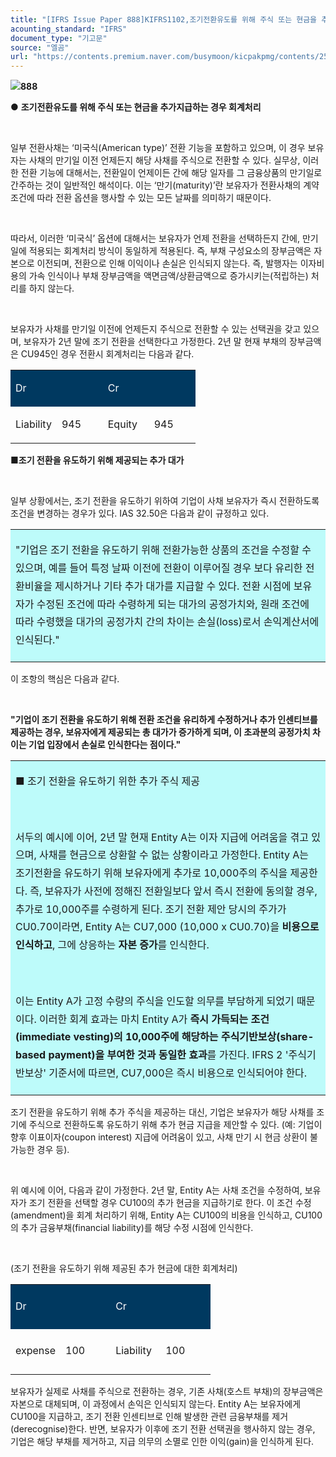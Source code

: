 ```yaml
---
title: "[IFRS Issue Paper 888]KIFRS1102,조기전환유도를 위해 주식 또는 현금을 추가지급시 회계처리"
acounting_standard: "IFRS"
document_type: "기고문"
source: "엘곰"
url: "https://contents.premium.naver.com/busymoon/kicpakpmg/contents/250705151423335cy"
---
```

![](https://n2.news.naver.com/l.gif?type=content)**888**

● **조기전환유도를 위해 주식 또는 현금을 추가지급하는 경우 회계처리**

​

일부 전환사채는 ‘미국식(American type)’ 전환 기능을 포함하고 있으며, 이 경우 보유자는 사채의 만기일 이전 언제든지 해당 사채를 주식으로 전환할 수 있다. 실무상, 이러한 전환 기능에 대해서는, 전환일이 언제이든 간에 해당 일자를 그 금융상품의 만기일로 간주하는 것이 일반적인 해석이다. 이는 ‘만기(maturity)’란 보유자가 전환사채의 계약 조건에 따라 전환 옵션을 행사할 수 있는 모든 날짜를 의미하기 때문이다.

​

따라서, 이러한 ‘미국식’ 옵션에 대해서는 보유자가 언제 전환을 선택하든지 간에, 만기일에 적용되는 회계처리 방식이 동일하게 적용된다. 즉, 부채 구성요소의 장부금액은 자본으로 이전되며, 전환으로 인해 이익이나 손실은 인식되지 않는다. 즉, 발행자는 이자비용의 가속 인식이나 부채 장부금액을 액면금액/상환금액으로 증가시키는(적립하는) 처리를 하지 않는다.

​

보유자가 사채를 만기일 이전에 언제든지 주식으로 전환할 수 있는 선택권을 갖고 있으며, 보유자가 2년 말에 조기 전환을 선택한다고 가정한다. 2년 말 현재 부채의 장부금액은 CU945인 경우 전환시 회계처리는 다음과 같다.

<table style=""><tbody><tr><td colspan="2" rowspan="1" style="width: 50.0%; height: 43.0px;  background-color: #003960;"><div><p style=""><span style="color:#ffffff;">Dr</span></p></div></td><td colspan="2" rowspan="1" style="width: 50.0%; height: 43.0px;  background-color: #003960;"><div><p style=""><span style="color:#ffffff;">Cr</span></p></div></td></tr><tr><td colspan="1" rowspan="1" style="width: 25.0%; height: 43.0px;  "><div><p style=""><span style="">Liability</span></p></div></td><td colspan="1" rowspan="1" style="width: 25.0%; height: 43.0px;  "><div><p style=""><span style="">945</span></p></div></td><td colspan="1" rowspan="1" style="width: 25.0%; height: 43.0px;  "><div><p style=""><span style="">Equity</span></p></div></td><td colspan="1" rowspan="1" style="width: 25.0%; height: 43.0px;  "><div><p style=""><span style="">945</span></p></div></td></tr></tbody></table>

**■조기 전환을 유도하기 위해 제공되는 추가 대가**

**​**

일부 상황에서는, 조기 전환을 유도하기 위하여 기업이 사채 보유자가 즉시 전환하도록 조건을 변경하는 경우가 있다. IAS 32.50은 다음과 같이 규정하고 있다.

<table style=""><tbody><tr><td colspan="3" rowspan="1" style="width: 99.99%; height: 129.0px;  background-color: #bdfbfa;"><div><p style="line-height:1.8;"><span style="">"기업은 조기 전환을 유도하기 위해 전환가능한 상품의 조건을 수정할 수 있으며, 예를 들어 특정 날짜 이전에 전환이 이루어질 경우 보다 유리한 전환비율을 제시하거나 기타 추가 대가를 지급할 수 있다. 전환 시점에 보유자가 수정된 조건에 따라 수령하게 되는 대가의 공정가치와, 원래 조건에 따라 수령했을 대가의 공정가치 간의 차이는 손실(loss)로서 손익계산서에 인식된다."</span></p></div></td></tr></tbody></table>

이 조항의 핵심은 다음과 같다.

​

**"기업이 조기 전환을 유도하기 위해 전환 조건을 유리하게 수정하거나 추가 인센티브를 제공하는 경우, 보유자에게 제공되는 총 대가가 증가하게 되며, 이 초과분의 공정가치 차이는 기업 입장에서 손실로 인식한다는 점이다."**

<table style=""><tbody><tr><td colspan="3" rowspan="1" style="width: 99.99%; height: 129.0px;  background-color: #bdfbfa;"><div><p style="line-height:1.8;"><span style="">■ 조기 전환을 유도하기 위한 추가 주식 제공</span></p></div><div><p style="line-height:1.8;"><span style="">​</span></p></div><div><p style="line-height:1.8;"><span style="">서두의 예시에 이어, 2년 말 현재 Entity A는 이자 지급에 어려움을 겪고 있으며, 사채를 현금으로 상환할 수 없는 상황이라고 가정한다. Entity A는 조기전환을 유도하기 위해 보유자에게 추가로 10,000주의 주식을 제공한다. 즉, 보유자가 사전에 정해진 전환일보다 앞서 즉시 전환에 동의할 경우, 추가로 10,000주를 수령하게 된다. 조기 전환 제안 당시의 주가가 CU0.70이라면, Entity A는 CU7,000 (10,000 x CU0.70)을 </span><span style=""><b>비용으로 인식하고</b></span><span style="">, 그에 상응하는 </span><span style=""><b>자본 증가</b></span><span style="">를 인식한다.</span></p></div><div><p style="line-height:1.8;"><span style="">​</span></p></div><div><p style="line-height:1.8;"><span style="">이는 Entity A가 고정 수량의 주식을 인도할 의무를 부담하게 되었기 때문이다. 이러한 회계 효과는 마치 Entity A가 </span><span style=""><b>즉시 가득되는 조건(immediate vesting)의 10,000주에 해당하는 주식기반보상(share-based payment)을 부여한 것과 동일한 효과</b></span><span style="">를 가진다. IFRS 2 '주식기반보상' 기준서에 따르면, CU7,000은 즉시 비용으로 인식되어야 한다.</span></p></div></td></tr></tbody></table>

조기 전환을 유도하기 위해 추가 주식을 제공하는 대신, 기업은 보유자가 해당 사채를 조기에 주식으로 전환하도록 유도하기 위해 추가 현금 지급을 제안할 수 있다. (예: 기업이 향후 이표이자(coupon interest) 지급에 어려움이 있고, 사채 만기 시 현금 상환이 불가능한 경우 등).

​

위 예시에 이어, 다음과 같이 가정한다. 2년 말, Entity A는 사채 조건을 수정하여, 보유자가 조기 전환을 선택할 경우 CU100의 추가 현금을 지급하기로 한다. 이 조건 수정(amendment)을 회계 처리하기 위해, Entity A는 CU100의 비용을 인식하고, CU100의 추가 금융부채(financial liability)를 해당 수정 시점에 인식한다.

​

(조기 전환을 유도하기 위해 제공된 추가 현금에 대한 회계처리)

<table style=""><tbody><tr><td colspan="2" rowspan="1" style="width: 50.0%; height: 43.0px;  background-color: #003960;"><div><p style="line-height:2.1;"><span style="color:#ffffff;">Dr</span></p></div></td><td colspan="2" rowspan="1" style="width: 50.0%; height: 43.0px;  background-color: #003960;"><div><p style="line-height:2.1;"><span style="color:#ffffff;">Cr</span></p></div></td></tr><tr><td colspan="1" rowspan="1" style="width: 25.0%; height: 43.0px;  "><div><p style="line-height:2.1;"><span style="">expense</span></p></div></td><td colspan="1" rowspan="1" style="width: 25.0%; height: 43.0px;  "><div><p style="line-height:2.1;"><span style="">100</span></p></div></td><td colspan="1" rowspan="1" style="width: 25.0%; height: 43.0px;  "><div><p style="line-height:2.1;"><span style="">Liability</span></p></div></td><td colspan="1" rowspan="1" style="width: 25.0%; height: 43.0px;  "><div><p style="line-height:2.1;"><span style="">100</span></p></div></td></tr></tbody></table>

보유자가 실제로 사채를 주식으로 전환하는 경우, 기존 사채(호스트 부채)의 장부금액은 자본으로 대체되며, 이 과정에서 손익은 인식되지 않는다. Entity A는 보유자에게 CU100을 지급하고, 조기 전환 인센티브로 인해 발생한 관련 금융부채를 제거(derecognise)한다. 반면, 보유자가 이후에 조기 전환 선택권을 행사하지 않는 경우, 기업은 해당 부채를 제거하고, 지급 의무의 소멸로 인한 이익(gain)을 인식하게 된다.

​